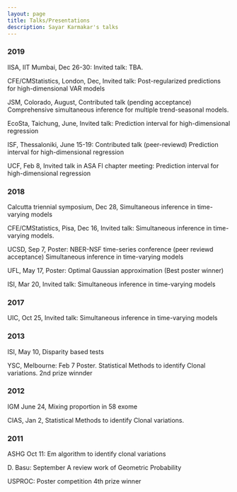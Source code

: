 ```yaml
---
layout: page
title: Talks/Presentations
description: Sayar Karmakar's talks
---
```


###  2019
IISA, IIT Mumbai, Dec 26-30: Invited talk: TBA. 

CFE/CMStatistics, London, Dec, Invited talk: Post-regularized predictions for high-dimensional VAR models

JSM, Colorado, August, Contributed talk (pending acceptance) Comprehensive simultaneous inference for multiple trend-seasonal models.

EcoSta, Taichung, June, Invited talk: Prediction interval for high-dimensional regression

ISF, Thessaloniki, June 15-19: Contributed talk (peer-reviewd) Prediction interval for high-dimensional regression

UCF, Feb 8, Invited talk in ASA Fl chapter meeting: Prediction interval for high-dimensional regression

###  2018

Calcutta triennial symposium, Dec 28, Simultaneous inference in time-varying models

CFE/CMStatistics, Pisa, Dec 16, Invited talk: Simultaneous inference in time-varying models.

UCSD, Sep 7, Poster: NBER-NSF time-series conference (peer reviewd acceptance) Simultaneous inference in time-varying models

UFL, May 17, Poster: Optimal Gaussian approximation (Best poster winner)

ISI, Mar 20, Invited talk: Simultaneous inference in time-varying models

###  2017

UIC, Oct 25, Invited talk: Simultaneous inference in time-varying models

###  2013 

ISI, May 10, Disparity based tests

YSC, Melbourne: Feb 7 Poster. Statistical Methods to identify Clonal variations. 2nd prize winnder



###  2012

IGM June 24, Mixing proportion in 58 exome 

CIAS, Jan 2, Statistical Methods to identify Clonal variations.

###  2011

ASHG Oct 11: Em algorithm to identify clonal variations

D. Basu: September A review work of Geometric Probability

USPROC: Poster competition 4th prize winner
